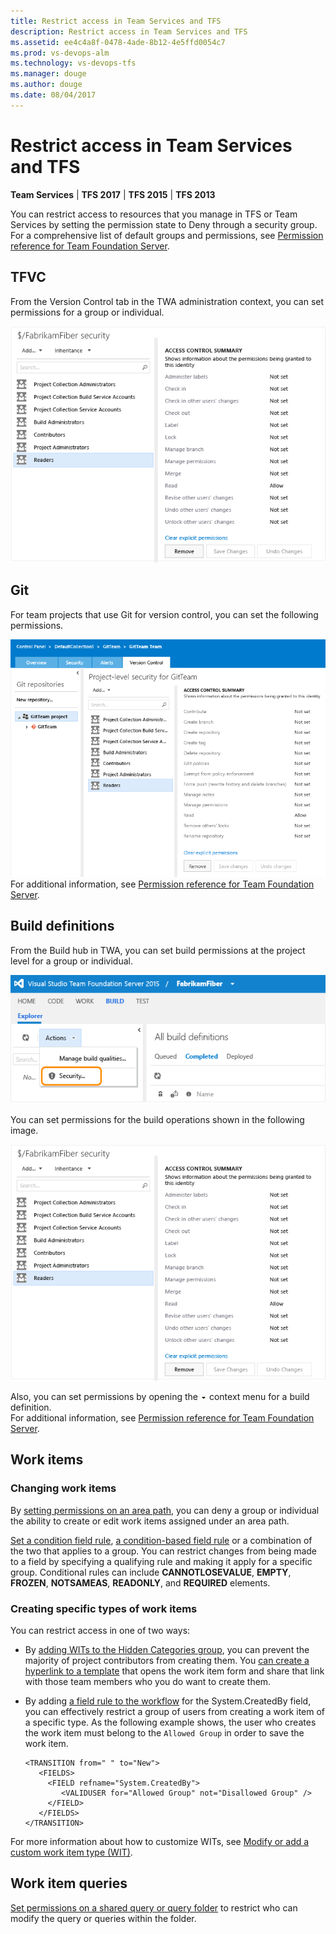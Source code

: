 ```yaml
---
title: Restrict access in Team Services and TFS
description: Restrict access in Team Services and TFS
ms.assetid: ee4c4a8f-0478-4ade-8b12-4e5ffd0054c7
ms.prod: vs-devops-alm
ms.technology: vs-devops-tfs
ms.manager: douge
ms.author: douge
ms.date: 08/04/2017
---
```


# Restrict access in Team Services and TFS

**Team Services** | **TFS 2017** | **TFS 2015** | **TFS 2013**

You can restrict access to resources that you manage in TFS or Team Services by setting the permission state to Deny through a security group. For a comprehensive list of default groups and permissions, see [Permission reference for Team Foundation Server](permissions.md).

## TFVC

From the Version Control tab in the TWA administration context, you can set permissions for a group or individual.

![Permissions page for TF version control](_img/restrict-access-tfs/readers-permissions.png)  

## Git

For team projects that use Git for version control, you can set the following permissions.

![Permissions page for Git project in admin context](_img/restrict-access-tfs/git-permissions.png)  
For additional information, see [Permission reference for Team Foundation Server](permissions.md).

## Build definitions

From the Build hub in TWA, you can set build permissions at the project level for a group or individual.

![Security link in Actions menu on Build page](_img/restrict-access-tfs/build-security.png)  

You can set permissions for the build operations shown in the following image.

![Permissions page for TF version control](_img/restrict-access-tfs/readers-permissions.png)  

Also, you can set permissions by opening the ![Context Menu Icon](_img/context-menu-icon.png) context menu for a build definition.  
For additional information, see [Permission reference for Team Foundation Server](permissions.md).

<a name="work-items"></a>
## Work items

### Changing work items

By [setting permissions on an area path](../work/how-to/set-permissions-access-work-tracking.md), you can deny a group or individual the ability to create or edit work items assigned under an area path.

[Set a condition field rule](../work/reference/apply-rule-work-item-field.md), [a condition-based field rule](https://msdn.microsoft.com/library/ms194966.aspx) or a combination of the two that applies to a group. You can restrict changes from being made to a field by specifying a qualifying rule and making it apply for a specific group. Conditional rules can include **CANNOTLOSEVALUE**, **EMPTY**, **FROZEN**, **NOTSAMEAS**, **READONLY**, and **REQUIRED** elements.

### Creating specific types of work items

You can restrict access in one of two ways:

-   By [adding WITs to the Hidden Categories group](https://msdn.microsoft.com/library/dd695775.aspx), you can prevent the majority of project contributors from creating them. You [can create a hyperlink to a template](https://msdn.microsoft.com/library/ff407162.aspx) that opens the work item form and share that link with those team members who you do want to create them.  
-   By adding [a field rule to the workflow](../work/reference/apply-rule-work-item-field.md) for the System.CreatedBy field, you can effectively restrict a group of users from creating a work item of a specific type. As the following example shows, the user who creates the work item must belong to the `Allowed Group` in order to save the work item.

        <TRANSITION from=" " to="New">
           <FIELDS>
             <FIELD refname="System.CreatedBy">
                <VALIDUSER for="Allowed Group" not="Disallowed Group" />
             </FIELD>
           </FIELDS>
        </TRANSITION> 

For more information about how to customize WITs, 
see [Modify or add a custom work item type (WIT)](../work/customize/add-modify-wit.md).

## Work item queries

[Set permissions on a shared query or query folder](../work/how-to/set-permissions-access-work-tracking.md) 
to restrict who can modify the query or queries within the folder.
